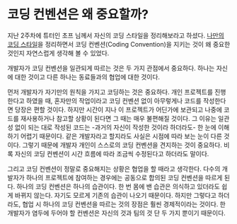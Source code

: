 # 코딩 컨벤션은 왜 중요할까?

지난 2주차에 튜터인 초프 님께서 자신의 코딩 스타일을 정리해보라고 하셨다. [나만의 코딩 스타일]( https://github.com/oosgnak/boostcamp_iOS_dough/blob/master/week2/MyCodingStyle.md)을 정리하면서 코딩 컨벤션(Coding Convention)을 지키는 것이 왜 중요한 것인지 자연스럽게 생각해 볼 수 있었다.

개발자가 코딩 컨벤션을 일관되게 따르는 것은 두 가지 관점에서 중요하다. 하나는 자신에 대한 것이고 다른 하나는 동료들과의 협업에 대한 것이다.

먼저 개발자가 자기만의 원칙을 가지고 코딩하는 것은 중요하다. 개인 프로젝트를 진행한다고 하였을 때, 혼자만의 작업이라고 코딩 컨벤션 없이 아무렇게나 코드를 작성한다면 당장은 편할 것이다. 하지만 시간이 지나 이 프로젝트가 어딘가에 보관되고 나중에 코드를 재사용하거나 참고할 상황이 된다면 그 때는 매우 불편해질 것이다. 그 이유는 일관성 없이 되는 대로 작성된 코드는 -과거의 자신이 작성한 것이라 하더라도- 한 눈에 이해하기 어렵기 때문이다. 같은 개발자라고 할지라도 사실은 시점에 따라 보는 눈이 다른 것이다. 그렇기 때문에 개발자 개인이 스스로의 코딩 컨벤션을 견지하는 것이 중요하다. 비록 자신의 코딩 컨벤션이 시간 흐름에 따라 조금씩 수정된다고 하더라도 말이다.

그리고 코딩 컨벤션이 정말로 중요해지는 상황은 협업을 할 때라고 생각한다. 다수의 개발자가 하나의 프로젝트에 참여하는 경우에는 공동으로 합의된 코딩 컨벤션을 따르게 된다. 하나의 코딩 컨벤션은 하나의 습관이다. 한 번 몸에 밴 습관은 의식하고 있더라도 쉽게 바뀌지 않는다. 자기도 모르게 기존의 습관이 나오기 때문이다. 하지만 그렇다고 하더라도, 협업 시 하나의 코딩 컨벤션을 따르는 것의 장점은 훨씬 경제적이라는 것이다.  한 개발자가 염두에 두어야 할 컨벤션은 자신의 것과 팀의 것 단 두 가지 뿐이기 때문이다.
